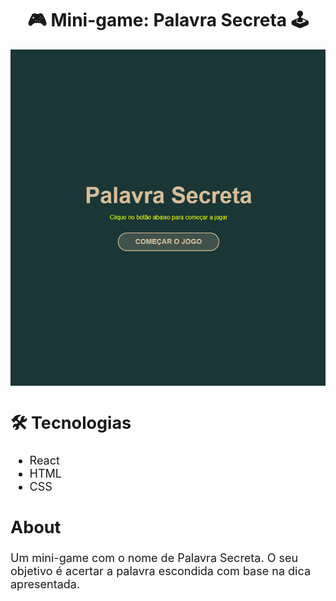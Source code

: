 <h1 align="center">🎮 Mini-game: Palavra Secreta 🕹️</h1>

<div align="center">
    <img width="800px" title="Imagem do mini-game" src="public/ProjetoPalavraSecreta.png"/>
<div>
<div align="start" style="font-size:18px;">

## 🛠 Tecnologias

- React
- HTML
- CSS

## About
<p>Um mini-game com o nome de Palavra Secreta. O seu objetivo é acertar a palavra escondida com base na dica apresentada.</p>
<div>
